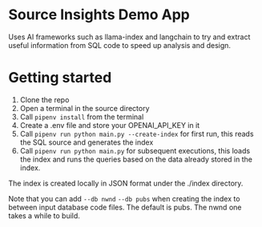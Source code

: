 # Source Insights Demo App

Uses AI frameworks such as llama-index and langchain to try and extract useful information from SQL code to speed up analysis and design.

# Getting started

1. Clone the repo
2. Open a terminal in the source directory
3. Call `pipenv install` from the terminal
3. Create a .env file and store your OPENAI_API_KEY in it
4. Call `pipenv run python main.py --create-index` for first run, this reads the SQL source and generates the index
5. Call `pipenv run python main.py` for subsequent executions, this loads the index and runs the queries based on the data already stored in the index.

The index is created locally in JSON format under the ./index directory.

Note that you can add `--db nwnd` `--db pubs` when creating the index to between input database code files.  The default is pubs.  The nwnd one takes a while to build.
